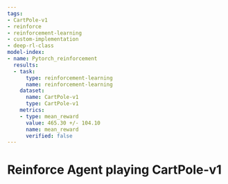 ```yaml
---
tags:
- CartPole-v1
- reinforce
- reinforcement-learning
- custom-implementation
- deep-rl-class
model-index:
- name: Pytorch_reinforcement
  results:
  - task:
      type: reinforcement-learning
      name: reinforcement-learning
    dataset:
      name: CartPole-v1
      type: CartPole-v1
    metrics:
    - type: mean_reward
      value: 465.30 +/- 104.10
      name: mean_reward
      verified: false
---
```


  # **Reinforce** Agent playing **CartPole-v1**
